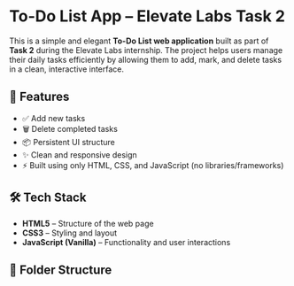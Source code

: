 # To-Do List App – Elevate Labs Task 2

This is a simple and elegant **To-Do List web application** built as part of **Task 2** during the Elevate Labs internship. The project helps users manage their daily tasks efficiently by allowing them to add, mark, and delete tasks in a clean, interactive interface.

## 📌 Features

- ✅ Add new tasks
- 🗑️ Delete completed tasks
- 📦 Persistent UI structure
- ✨ Clean and responsive design
- ⚡ Built using only HTML, CSS, and JavaScript (no libraries/frameworks)

## 🛠️ Tech Stack

- **HTML5** – Structure of the web page
- **CSS3** – Styling and layout
- **JavaScript (Vanilla)** – Functionality and user interactions

## 📁 Folder Structure

